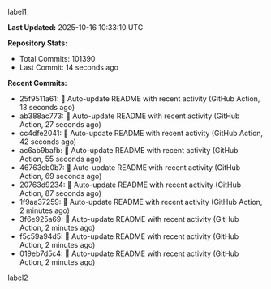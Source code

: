
label1 
<!-- ACTIVITY_START -->
**Last Updated:** 2025-10-16 10:33:10 UTC

**Repository Stats:**
- Total Commits: 101390
- Last Commit: 14 seconds ago

**Recent Commits:**
- 25f9511a61: 🤖 Auto-update README with recent activity (GitHub Action, 13 seconds ago)
- ab388ac773: 🤖 Auto-update README with recent activity (GitHub Action, 27 seconds ago)
- cc4dfe2041: 🤖 Auto-update README with recent activity (GitHub Action, 42 seconds ago)
- ac6ab9bafb: 🤖 Auto-update README with recent activity (GitHub Action, 55 seconds ago)
- 46763cb0b7: 🤖 Auto-update README with recent activity (GitHub Action, 69 seconds ago)
- 20763d9234: 🤖 Auto-update README with recent activity (GitHub Action, 87 seconds ago)
- 1f9aa37259: 🤖 Auto-update README with recent activity (GitHub Action, 2 minutes ago)
- 3f6e925a69: 🤖 Auto-update README with recent activity (GitHub Action, 2 minutes ago)
- f5c59a94d5: 🤖 Auto-update README with recent activity (GitHub Action, 2 minutes ago)
- 019eb7d5c4: 🤖 Auto-update README with recent activity (GitHub Action, 2 minutes ago)
<!-- ACTIVITY_END -->

label2

